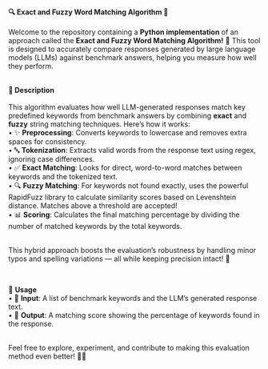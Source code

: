 **🔍 Exact and Fuzzy Word Matching Algorithm 🎯**
<br>
<br>
Welcome to the repository containing a **Python implementation** of an approach called the **Exact and Fuzzy Word Matching Algorithm!** 🚀 This tool is designed to accurately compare responses generated by large language models (LLMs) against benchmark answers, helping you measure how well they perform.
<br><br>

**🧠 Description**
<br><br>
This algorithm evaluates how well LLM-generated responses match key predefined keywords from benchmark answers by combining **exact** and **fuzzy** string matching techniques. Here’s how it works:<br>
	•	✨ **Preprocessing**: Converts keywords to lowercase and removes extra spaces for consistency.<br>
	•	🔤 **Tokenization**: Extracts valid words from the response text using regex, ignoring case differences.<br>
	•	✅ **Exact Matching**: Looks for direct, word-to-word matches between keywords and the tokenized text.<br>
	•	🔍 **Fuzzy Matching**: For keywords not found exactly, uses the powerful RapidFuzz library to calculate similarity scores based on Levenshtein distance. Matches above a threshold are accepted!<br>
	•	📊 **Scoring**: Calculates the final matching percentage by dividing the number of matched keywords by the total keywords.<br><br>

This hybrid approach boosts the evaluation’s robustness by handling minor typos and spelling variations — all while keeping precision intact! 🎯

<br>

🚀 **Usage**<br>
	•	📝 **Input**: A list of benchmark keywords and the LLM’s generated response text.<br>
	•	🎯 **Output**: A matching score showing the percentage of keywords found in the response.

<br>
Feel free to explore, experiment, and contribute to making this evaluation method even better! 🙌💡
